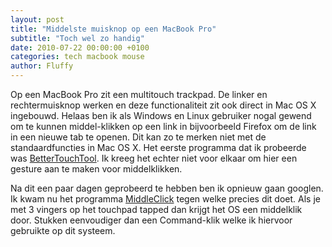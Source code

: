 ```yaml
---
layout: post
title: "Middelste muisknop op een MacBook Pro"
subtitle: "Toch wel zo handig"
date: 2010-07-22 00:00:00 +0100
categories: tech macbook mouse
author: Fluffy
---
```


Op een MacBook Pro zit een multitouch trackpad. De linker en rechtermuisknop werken en deze functionaliteit zit ook direct in Mac OS X ingebouwd. Helaas ben ik als Windows en Linux gebruiker nogal gewend om te kunnen middel-klikken op een link in bijvoorbeeld Firefox om de link in een nieuwe tab te openen. Dit kan zo te merken niet met de standaardfuncties in Mac OS X. Het eerste programma dat ik probeerde was [BetterTouchTool](http://blog.boastr.net/). Ik kreeg het echter niet voor elkaar om hier een gesture aan te maken voor middelklikken.
<!--more-->
Na dit een paar dagen geprobeerd te hebben ben ik opnieuw gaan googlen. Ik kwam nu het programma [MiddleClick](http://clement.beffa.org/labs/projects/middleclick/) tegen welke precies dit doet. Als je met 3 vingers op het touchpad tapped dan krijgt het OS een middelklik door. Stukken eenvoudiger dan een Command-klik welke ik hiervoor gebruikte op dit systeem.